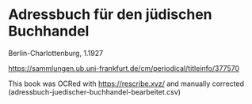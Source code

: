 # Adressbuch für den jüdischen Buchhandel

Berlin-Charlottenburg, 1.1927

https://sammlungen.ub.uni-frankfurt.de/cm/periodical/titleinfo/377570

This book was OCRed with https://rescribe.xyz/ and manually corrected
(adressbuch-juedischer-buchhandel-bearbeitet.csv)